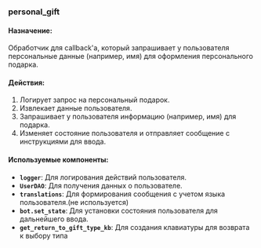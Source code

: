 ### personal_gift

#### Назначение:

Обработчик для callback'а, который запрашивает у пользователя персональные данные (например, имя) для оформления персонального подарка.

#### Действия:

1. Логирует запрос на персональный подарок.
2. Извлекает данные пользователя.
3. Запрашивает у пользователя информацию (например, имя) для подарка.
4. Изменяет состояние пользователя и отправляет сообщение с инструкциями для ввода.

#### Используемые компоненты:

- **`logger`**: Для логирования действий пользователя.
- **`UserDAO`**: Для получения данных о пользователе.
- **`translations`**: Для формирования сообщения с учетом языка пользователя.(не используется)
- **`bot.set_state`**: Для установки состояния пользователя для дальнейшего ввода.
- **`get_return_to_gift_type_kb`**: Для создания клавиатуры для возврата к выбору типа 